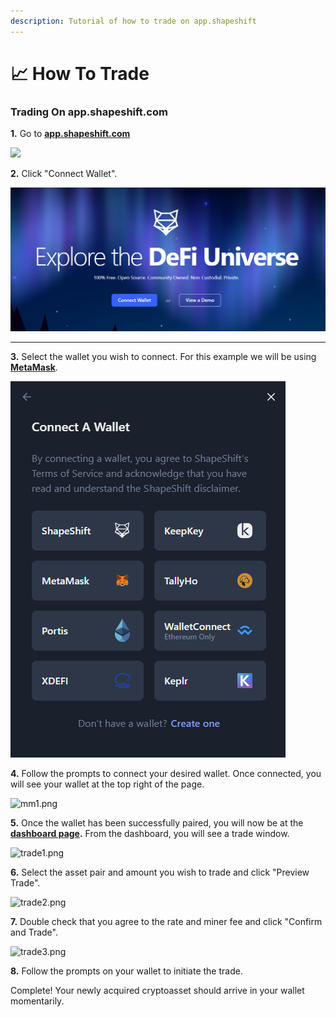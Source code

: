 ```yaml
---
description: Tutorial of how to trade on app.shapeshift
---
```


# 📈 How To Trade

### Trading On app.shapeshift.com

**1.** Go to [**app.shapeshift.com**](https://app.shapeshift.com/connect-wallet?returnUrl=/dashboard)

![](https://shapeshift.zendesk.com/hc/article\_attachments/4417982815373/url.png)

**2.** Click "Connect Wallet".

****![](<../../.gitbook/assets/image (3).png>)****

****

**3.** Select the wallet you wish to connect. For this example we will be using [**MetaMask**](https://metamask.io/download/).

![](<../../.gitbook/assets/image (8).png>)

**4.** Follow the prompts to connect your desired wallet. Once connected, you will see your wallet at the top right of the page.

![mm1.png](https://shapeshift.zendesk.com/hc/article\_attachments/4417990813581/mm1.png)

**5.** Once the wallet has been successfully paired, you will now be at the [**dashboard page**](https://app.shapeshift.com/dashboard)**.** From the dashboard, you will see a trade window.

![trade1.png](https://shapeshift.zendesk.com/hc/article\_attachments/4417990819981/trade1.png)

**6.** Select the asset pair and amount you wish to trade and click "Preview Trade".

![trade2.png](https://shapeshift.zendesk.com/hc/article\_attachments/4417996626445/trade2.png)

**7.** Double check that you agree to the rate and miner fee and click "Confirm and Trade".

![trade3.png](https://shapeshift.zendesk.com/hc/article\_attachments/4417996648461/trade3.png)

**8.** Follow the prompts on your wallet to initiate the trade.

Complete! Your newly acquired cryptoasset should arrive in your wallet momentarily.

